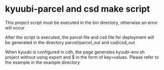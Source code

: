 # kyuubi-parcel and csd make script

This project script must be executed in the bin directory, otherwise an error will occur

After the script is executed, the parcel file and csd file for deployment will be generated in the directory parcel/parcel_out and csd/csd_out

When kyuubi is configured in cdh, the page generates kyuubi-env.sh project without using export and $ in the form of key=values. Please refer to the example in the example directory   

